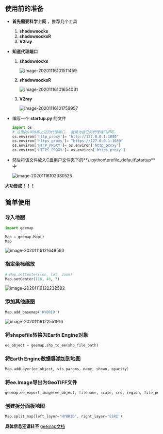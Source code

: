 ## 使用前的准备

- **首先需要科学上网** ，推荐几个工具

    1.  **shadowsocks**
    2.  **shadowsocksR** 
    3.  **V2ray** 

- **知道代理端口** 

    1. **shadowsocks** 

        ![image-20201116101511459](https://img2020.cnblogs.com/blog/2213660/202011/2213660-20201116101513137-1798026913.png)

    2.  **shadowsocksR** 

        ![image-20201116101654031](https://img2020.cnblogs.com/blog/2213660/202011/2213660-20201116101655542-1225726785.png)

    3.  **V2ray** 

        ![image-20201116101759957](https://img2020.cnblogs.com/blog/2213660/202011/2213660-20201116101801370-283716018.png)

-  编写一个 **startup.py** 的文件

    ```python
    import os
    # 这里的1080即上述的代理端口， 替换为自己的代理端口即可
    os.environ['http_proxy']= "http://127.0.0.1:1080"
    os.environ['https_proxy']= "https://127.0.0.1:1080"
    os.environ['HTTP_PROXY']= os.environ['http_proxy']
    os.environ['HTTPS_PROXY']= os.environ['https_proxy']
    ```

-  然后将该文件放入C盘用户文件夹下的**\\.ipython\profile_default\startup** 中

    ![image-20201116102330525](https://img2020.cnblogs.com/blog/2213660/202011/2213660-20201116102331899-1424343006.png)

**大功告成！！！** 



## 简单使用

### 导入地图

```python
import geemap

Map = geemap.Map()
Map
```

![image-20201116121648593](https://img2020.cnblogs.com/blog/2213660/202011/2213660-20201116121650283-1074635751.png)

### 指定坐标缩放

```python
# Map.setCenter(lon, lat, zoom)
Map.setCenter(116, 40, 7)
```

![image-20201116122232582](https://img2020.cnblogs.com/blog/2213660/202011/2213660-20201116122234189-1994157654.png)

### 添加其他底图

```python
Map.add_basemap('HYBRID')
```

![image-20201116122551916](https://img2020.cnblogs.com/blog/2213660/202011/2213660-20201116122553698-1065657030.png)

### 将shapefile转换为Earth Engine对象

```python
ee_object = geemap.shp_to_ee(shp_file_path)
```

### 将Earth Engine数据层添加到地图

```python
Map.addLayer(ee_object, vis_params, name, shown, opacity)
```

### 将ee.Image导出为GeoTIFF文件

```python
geemap.ee_export_image(ee_object, filename, scale, crs, region, file_per_band)
```

### 创建拆分面板地图

```python
Map.split_map(left_layer='HYBRID', right_layer='ESRI')
```



**具体信息还请转至** [geemap文档](https://geemap.readthedocs.io/en/latest/readme.html) 











